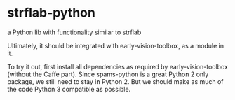 # strflab-python
a Python lib with functionality similar to strflab

Ultimately, it should be integrated with early-vision-toolbox, as a module in it.

To try it out, first install all dependencies as required by early-vision-toolbox (without the Caffe part). Since spams-python is a great Python 2 only package, we still need to stay in Python 2. But we should make as much of the code Python 3 compatible as possible.

